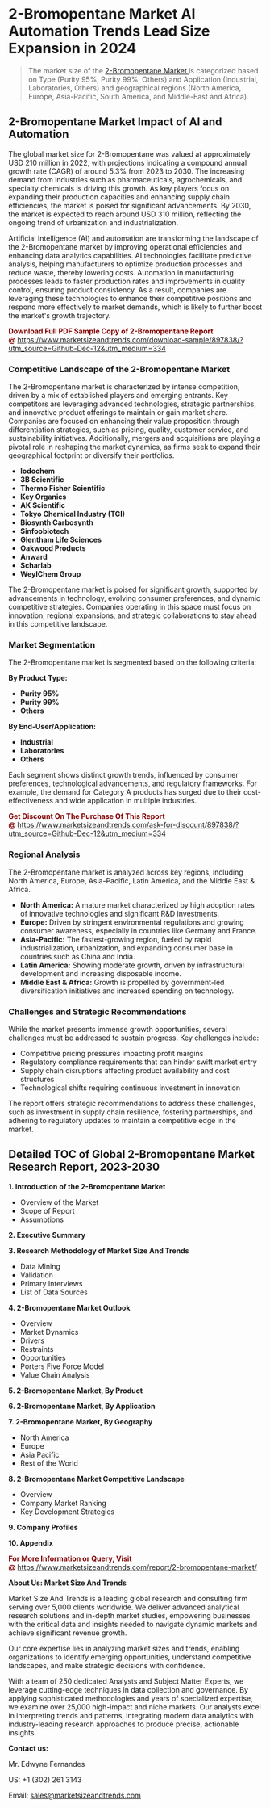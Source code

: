 <H1>2-Bromopentane Market AI Automation Trends Lead Size Expansion in 2024</H1><blockquote><p>The market size of the <a href="https://www.marketsizeandtrends.com/download-sample/897838/?utm_source=Github-Dec-12&amp;utm_medium=334" target="_blank">2-Bromopentane Market </a>is categorized based on Type (Purity 95%, Purity 99%, Others) and Application (Industrial, Laboratories, Others) and geographical regions (North America, Europe, Asia-Pacific, South America, and Middle-East and Africa).</p></blockquote><p><h2>2-Bromopentane Market Impact of AI and Automation</h2><p>The global market size for 2-Bromopentane was valued at approximately USD 210 million in 2022, with projections indicating a compound annual growth rate (CAGR) of around 5.3% from 2023 to 2030. The increasing demand from industries such as pharmaceuticals, agrochemicals, and specialty chemicals is driving this growth. As key players focus on expanding their production capacities and enhancing supply chain efficiencies, the market is poised for significant advancements. By 2030, the market is expected to reach around USD 310 million, reflecting the ongoing trend of urbanization and industrialization.</p><p>Artificial Intelligence (AI) and automation are transforming the landscape of the 2-Bromopentane market by improving operational efficiencies and enhancing data analytics capabilities. AI technologies facilitate predictive analysis, helping manufacturers to optimize production processes and reduce waste, thereby lowering costs. Automation in manufacturing processes leads to faster production rates and improvements in quality control, ensuring product consistency. As a result, companies are leveraging these technologies to enhance their competitive positions and respond more effectively to market demands, which is likely to further boost the market's growth trajectory.</p></p><p><strong><span style="color: #800000;">Download Full PDF Sample Copy of 2-Bromopentane Report @</span>&nbsp;</strong><a href="https://www.marketsizeandtrends.com/download-sample/897838/?utm_source=Github-Dec-12&amp;utm_medium=334">https://www.marketsizeandtrends.com/download-sample/897838/?utm_source=Github-Dec-12&amp;utm_medium=334</a></p><h3>Competitive Landscape of the 2-Bromopentane Market</h3><p>The 2-Bromopentane market is characterized by intense competition, driven by a mix of established players and emerging entrants. Key competitors are leveraging advanced technologies, strategic partnerships, and innovative product offerings to maintain or gain market share. Companies are focused on enhancing their value proposition through differentiation strategies, such as pricing, quality, customer service, and sustainability initiatives. Additionally, mergers and acquisitions are playing a pivotal role in reshaping the market dynamics, as firms seek to expand their geographical footprint or diversify their portfolios.</p><p><strong><p><ul><li>Iodochem </li><li> 3B Scientific </li><li> Thermo Fisher Scientific </li><li> Key Organics </li><li> AK Scientific </li><li> Tokyo Chemical Industry (TCI) </li><li> Biosynth Carbosynth </li><li> Sinfoobiotech </li><li> Glentham Life Sciences </li><li> Oakwood Products </li><li> Anward </li><li> Scharlab </li><li> WeylChem Group</p></li></ul></p></strong></p><p>The 2-Bromopentane market is poised for significant growth, supported by advancements in technology, evolving consumer preferences, and dynamic competitive strategies. Companies operating in this space must focus on innovation, regional expansions, and strategic collaborations to stay ahead in this competitive landscape.</p><h3>Market Segmentation</h3><p>The 2-Bromopentane market is segmented based on the following criteria:</p><p><strong>By Product Type:</strong></p><p><strong><p><ul><li>Purity 95% </li><li> Purity 99% </li><li> Others</p></li></ul></p></strong></p><p><strong>By End-User/Application:</strong></p><p><strong><p><ul><li>Industrial </li><li> Laboratories </li><li> Others</p></li></ul></p></strong></p><p>Each segment shows distinct growth trends, influenced by consumer preferences, technological advancements, and regulatory frameworks. For example, the demand for Category A products has surged due to their cost-effectiveness and wide application in multiple industries.</p><p><strong><span style="color: #800000;">Get Discount On The Purchase Of This Report @&nbsp;</span></strong><a href="https://www.marketsizeandtrends.com/ask-for-discount/897838/?utm_source=Github-Dec-12&amp;utm_medium=334">https://www.marketsizeandtrends.com/ask-for-discount/897838/?utm_source=Github-Dec-12&amp;utm_medium=334</a></p><h3>Regional Analysis</h3><p>The 2-Bromopentane market is analyzed across key regions, including North America, Europe, Asia-Pacific, Latin America, and the Middle East &amp; Africa.</p><ul><li><strong>North America:</strong> A mature market characterized by high adoption rates of innovative technologies and significant R&amp;D investments.</li><li><strong>Europe:</strong> Driven by stringent environmental regulations and growing consumer awareness, especially in countries like Germany and France.</li><li><strong>Asia-Pacific:</strong> The fastest-growing region, fueled by rapid industrialization, urbanization, and expanding consumer base in countries such as China and India.</li><li><strong>Latin America:</strong> Showing moderate growth, driven by infrastructural development and increasing disposable income.</li><li><strong>Middle East &amp; Africa:</strong> Growth is propelled by government-led diversification initiatives and increased spending on technology.</li></ul><h3>Challenges and Strategic Recommendations</h3><p>While the market presents immense growth opportunities, several challenges must be addressed to sustain progress. Key challenges include:</p><ul><li>Competitive pricing pressures impacting profit margins</li><li>Regulatory compliance requirements that can hinder swift market entry</li><li>Supply chain disruptions affecting product availability and cost structures</li><li>Technological shifts requiring continuous investment in innovation</li></ul><p>The report offers strategic recommendations to address these challenges, such as investment in supply chain resilience, fostering partnerships, and adhering to regulatory updates to maintain a competitive edge in the market.</p><h2>Detailed TOC of Global 2-Bromopentane Market Research Report, 2023-2030</h2><p><strong>1. Introduction of the 2-Bromopentane Market</strong></p><ul><li>Overview of the Market</li><li>Scope of Report</li><li>Assumptions&nbsp;</li></ul><p><strong>2. Executive Summary</strong></p><p><strong>3. Research Methodology of <strong>Market Size And Trends</strong></strong></p><ul><li>Data Mining</li><li>Validation</li><li>Primary Interviews</li><li>List of Data Sources&nbsp;</li></ul><p><strong>4. 2-Bromopentane Market Outlook</strong></p><ul><li>Overview</li><li>Market Dynamics</li><li>Drivers</li><li>Restraints</li><li>Opportunities</li><li>Porters Five Force Model</li><li>Value Chain Analysis&nbsp;</li></ul><p><strong>5. 2-Bromopentane Market, By Product</strong></p><p><strong>6. 2-Bromopentane Market, By Application</strong></p><p><strong>7. 2-Bromopentane Market, By Geography</strong></p><ul><li>North America</li><li>Europe</li><li>Asia Pacific</li><li>Rest of the World&nbsp;</li></ul><p><strong>8. 2-Bromopentane Market Competitive Landscape</strong></p><ul><li>Overview</li><li>Company Market Ranking</li><li>Key Development Strategies&nbsp;</li></ul><p><strong>9. Company Profiles</strong></p><p><strong>10. Appendix</strong></p><p><strong><span style="color: #800000;">For More Information or Query, Visit @&nbsp;</span></strong><a href="https://www.marketsizeandtrends.com/report/2-bromopentane-market/">https://www.marketsizeandtrends.com/report/2-bromopentane-market/</a></p><p></p><p><strong>About Us:&nbsp;Market Size And Trends</strong></p><p>Market Size And Trends&nbsp;is a leading global research and consulting firm serving over 5,000 clients worldwide. We deliver advanced analytical research solutions and in-depth market studies, empowering businesses with the critical data and insights needed to navigate dynamic markets and achieve significant revenue growth.</p><p>Our core expertise lies in analyzing market sizes and trends, enabling organizations to identify emerging opportunities, understand competitive landscapes, and make strategic decisions with confidence.</p><p>With a team of 250 dedicated Analysts and Subject Matter Experts, we leverage cutting-edge techniques in data collection and governance. By applying sophisticated methodologies and years of specialized expertise, we examine over 25,000 high-impact and niche markets. Our analysts excel in interpreting trends and patterns, integrating modern data analytics with industry-leading research approaches to produce precise, actionable insights.</p><p><strong>Contact us:</strong></p><p>Mr. Edwyne Fernandes</p><p>US: +1 (302) 261 3143</p><p>Email: <a href="mailto:sales@marketsizeandtrends.com">sales@marketsizeandtrends.com</a>&nbsp;</p>
